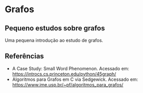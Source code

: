 # Grafos

## Pequeno estudos sobre grafos

Uma pequena introdução ao estudo de grafos.

## Referências

- A Case Study: Small Word Phenomenon. Acessado em: <https://introcs.cs.princeton.edu/python/45graph/>
- Algoritmos para Grafos em C via Sedgewick. Acessado em: <https://www.ime.usp.br/~pf/algoritmos_para_grafos/>
